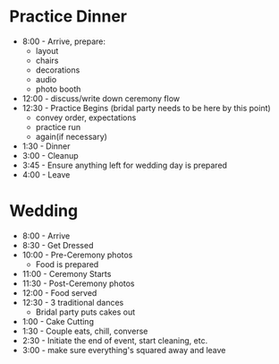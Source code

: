 # Practice Dinner
- 8:00 - Arrive, prepare:
	- layout
	- chairs
	- decorations
	- audio
	- photo booth
- 12:00 - discuss/write down ceremony flow
- 12:30 - Practice Begins (bridal party needs to be here by this point)
	- convey order, expectations
	- practice run
	- again(if necessary)
- 1:30 - Dinner 
- 3:00 - Cleanup
- 3:45 - Ensure anything left for wedding day is prepared
- 4:00 - Leave

# Wedding
- 8:00 - Arrive
- 8:30 - Get Dressed
- 10:00 - Pre-Ceremony photos
	- Food is prepared
- 11:00 - Ceremony Starts
- 11:30 - Post-Ceremony photos
- 12:00 - Food served
- 12:30 - 3 traditional dances
	- Bridal party puts cakes out
- 1:00 - Cake Cutting
- 1:30 - Couple eats, chill, converse
- 2:30 - Initiate the end of event, start cleaning, etc.
- 3:00 - make sure everything's squared away and leave